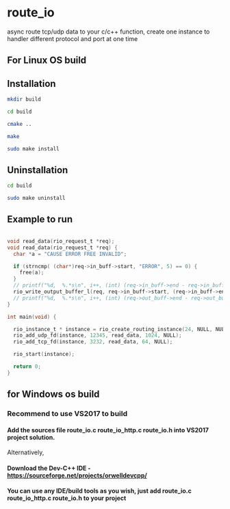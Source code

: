 # route_io
async route tcp/udp data to your c/c++ function, create one instance to handler different protocol and port at one time


## For Linux OS build

## Installation

```bash
mkdir build

cd build

cmake ..

make

sudo make install

```



## Uninstallation

```bash
cd build

sudo make uninstall

```


## Example to run
```c

void read_data(rio_request_t *req);
void read_data(rio_request_t *req) {
  char *a = "CAUSE ERROR FREE INVALID";

  if (strncmp( (char*)req->in_buff->start, "ERROR", 5) == 0) {
    free(a);
  }
  // printf("%d,  %.*s\n", i++, (int) (req->in_buff->end - req->in_buff->start), req->in_buff->start);
  rio_write_output_buffer_l(req, req->in_buff->start, (req->in_buff->end - req->in_buff->start));
  // printf("%d,  %.*s\n", i++, (int) (req->out_buff->end - req->out_buff->start), req->out_buff->start);
}

int main(void) {

  rio_instance_t * instance = rio_create_routing_instance(24, NULL, NULL);
  rio_add_udp_fd(instance, 12345, read_data, 1024, NULL);
  rio_add_tcp_fd(instance, 3232, read_data, 64, NULL);

  rio_start(instance);

  return 0;
}

```


## for Windows os build

### Recommend to use VS2017 to build

#### Add the sources file route_io.c route_io_http.c route_io.h into VS2017 project solution.

Alternatively, 

#### Download the Dev-C++ IDE - https://sourceforge.net/projects/orwelldevcpp/

#### You can use any IDE/build tools as you wish, just add route_io.c route_io_http.c route_io.h to your project




